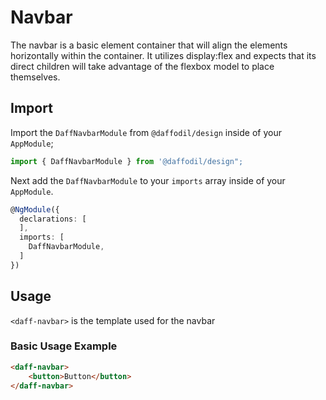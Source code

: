 # Navbar

The navbar is a basic element container that will align the elements horizontally within the container. It utilizes display:flex and expects that its direct children will take advantage of the flexbox model to place themselves.

## Import 
Import the `DaffNavbarModule` from `@daffodil/design` inside of your `AppModule`;

```typescript
import { DaffNavbarModule } from '@daffodil/design";
```
Next add the `DaffNavbarModule` to your `imports` array inside of your `AppModule`.

```typescript
@NgModule({
  declarations: [
  ],
  imports: [
    DaffNavbarModule,
  ]
})
```


## Usage 

`<daff-navbar>` is the template used for the navbar

### Basic Usage Example
``` html
<daff-navbar>
    <button>Button</button>
</daff-navbar>
```